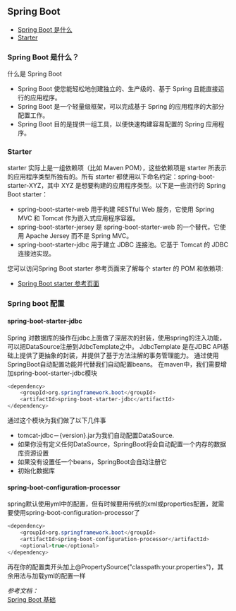 ## Spring Boot

- [Spring Boot 是什么](#whatisspring)      
- [Starter](#starter)      



### <a id="whatisspring">Spring Boot 是什么？</a>
什么是 Spring Boot
* Spring Boot 使您能轻松地创建独立的、生产级的、基于 Spring 且能直接运行的应用程序。
* Spring Boot 是一个轻量级框架，可以完成基于 Spring 的应用程序的大部分配置工作。
* Spring Boot 目的是提供一组工具，以便快速构建容易配置的 Spring 应用程序。


### <a id="starter">Starter</a>
starter 实际上是一组依赖项（比如 Maven POM），这些依赖项是 starter 所表示的应用程序类型所独有的。所有 starter 都使用以下命名约定：spring-boot-starter-XYZ，其中 XYZ 是想要构建的应用程序类型。以下是一些流行的 Spring Boot starter：

* spring-boot-starter-web 用于构建 RESTful Web 服务，它使用 Spring MVC 和 Tomcat 作为嵌入式应用程序容器。
* spring-boot-starter-jersey 是 spring-boot-starter-web 的一个替代，它使用 Apache Jersey 而不是 Spring MVC。
* spring-boot-starter-jdbc 用于建立 JDBC 连接池。它基于 Tomcat 的 JDBC 连接池实现。

您可以访问Spring Boot starter 参考页面来了解每个 starter 的 POM 和依赖项:

* [Spring Boot starter 参考页面](https://docs.spring.io/spring-boot/docs/current/reference/htmlsingle/#using-boot-starter)    



### Spring boot 配置

#### spring-boot-starter-jdbc
Spring 对数据库的操作在jdbc上面做了深层次的封装，使用spring的注入功能，可以把DataSource注册到JdbcTemplate之中。 
JdbcTemplate 是在JDBC API基础上提供了更抽象的封装，并提供了基于方法注解的事务管理能力。 通过使用SpringBoot自动配置功能并代替我们自动配置beans。
在maven中，我们需要增加spring-boot-starter-jdbc模块
```java
<dependency>
    <groupId>org.springframework.boot</groupId>
    <artifactId>spring-boot-starter-jdbc</artifactId>
</dependency>
```
通过这个模块为我们做了以下几件事
* tomcat-jdbc－{version}.jar为我们自动配置DataSource.
* 如果你没有定义任何DataSource，SpringBoot将会自动配置一个内存的数据库资源设置
* 如果没有设置任一个beans，SpringBoot会自动注册它
* 初始化数据库


#### spring-boot-configuration-processor
spring默认使用yml中的配置，但有时候要用传统的xml或properties配置，就需要使用spring-boot-configuration-processor了
```java
<dependency>
    <groupId>org.springframework.boot</groupId>
    <artifactId>spring-boot-configuration-processor</artifactId>
    <optional>true</optional>
</dependency>
```
再在你的配置类开头加上@PropertySource("classpath:your.properties")，其余用法与加载yml的配置一样



*参考文档：*     
[Spring Boot 基础](https://www.ibm.com/developerworks/cn/java/j-spring-boot-basics-perry/index.html)      


